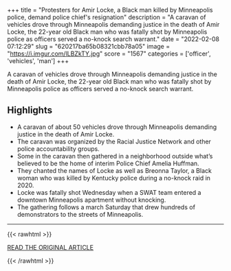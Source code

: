 +++
title = "Protesters for Amir Locke, a Black man killed by Minneapolis police, demand police chief's resignation"
description = "A caravan of vehicles drove through Minneapolis demanding justice in the death of Amir Locke, the 22-year old Black man who was fatally shot by Minneapolis police as officers served a no-knock search warrant."
date = "2022-02-08 07:12:29"
slug = "620217ba65b08321cbb78a05"
image = "https://i.imgur.com/lLBZkTY.jpg"
score = "1567"
categories = ['officer', 'vehicles', 'man']
+++

A caravan of vehicles drove through Minneapolis demanding justice in the death of Amir Locke, the 22-year old Black man who was fatally shot by Minneapolis police as officers served a no-knock search warrant.

## Highlights

- A caravan of about 50 vehicles drove through Minneapolis demanding justice in the death of Amir Locke.
- The caravan was organized by the Racial Justice Network and other police accountability groups.
- Some in the caravan then gathered in a neighborhood outside what’s believed to be the home of interim Police Chief Amelia Huffman.
- They chanted the names of Locke as well as Breonna Taylor, a Black woman who was killed by Kentucky police during a no-knock raid in 2020.
- Locke was fatally shot Wednesday when a SWAT team entered a downtown Minneapolis apartment without knocking.
- The gathering follows a march Saturday that drew hundreds of demonstrators to the streets of Minneapolis.

---

{{< rawhtml >}}
  <p class="article-category">
    <a target="_blank" href="https://www.pbs.org/newshour/nation/protesters-for-amir-locke-a-black-man-killed-by-minneapolis-police-demand-police-chiefs-resignation">READ THE ORIGINAL ARTICLE</a>
  </p>
{{< /rawhtml >}}
